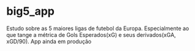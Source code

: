 # big5_app
Estudo sobre as 5 maiores ligas de futebol da Europa. Especialmente ao que tange a métrica de Gols Esperados(xG) e seus derivados(xGA, xGD/90).
App ainda em produção

